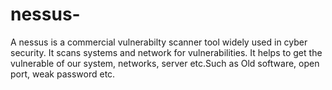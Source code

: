 # nessus-
A nessus is a commercial vulnerabilty scanner tool widely used in cyber security. It scans systems and network for vulnerabilities. It helps to get the vulnerable of our system, networks, server etc.Such as Old software, open port, weak password etc.

